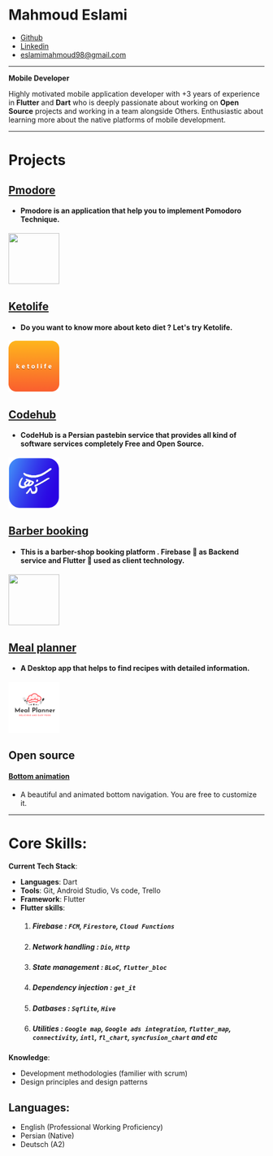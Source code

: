 
# Mahmoud Eslami
* [Github](https://github.com/mahmoud-eslami)
* [Linkedin](https://www.linkedin.com/in/mahmoud-eslami/)
* eslamimahmoud98@gmail.com

---

**Mobile Developer**

Highly motivated mobile application developer with +3 years of experience in **Flutter** and **Dart** who is deeply passionate about working on **Open Source** projects and working in a team alongside Others.
Enthusiastic about learning more about the native platforms of mobile development.

---

# Projects


## [Pmodore](https://github.com/pmodore/pmodore-applicatinon)
- #### Pmodore is an application that help you to implement Pomodoro Technique.

<img src="https://raw.githubusercontent.com/Pmodore/pmodore-applicatinon/main/assets/images/logov2.png" width="100" height="100">

## [Ketolife](https://github.com/mahmoud-eslami/resume/blob/main/sub-readme/ketolife.md)
- #### Do you want to know more about keto diet ? Let's try Ketolife.

<img src="https://raw.githubusercontent.com/mahmoud-eslami/resume/main/images/ketolife/ketoIcon.png" width="100" height="100">

## [Codehub](https://github.com/codehub-ir/codehub-mobile)
- #### CodeHub is a Persian pastebin service that provides all kind of software services completely Free and Open Source.

<img src="https://raw.githubusercontent.com/codehub-ir/codehub-mobile/main/assets/images/logo.png" width="100" height="100">

## [Barber booking](https://github.com/mahmoud-eslami/barber_booking)
- #### This is a barber-shop booking platform . Firebase 💛 as Backend service and Flutter 💙 used as client technology.

<img src="https://raw.githubusercontent.com/mahmoud-eslami/barber_booking/master/screen_shots/MOCKUP-1.png" width="100" height="100">

## [Meal planner](https://github.com/mahmoud-eslami/resume/blob/main/sub-readme/meal-planner.md)
- #### A Desktop app that helps to find recipes with detailed information.

<img src="https://raw.githubusercontent.com/mahmoud-eslami/resume/main/images/meal%20planner/logo.png" width="100" height="100">


## Open source

#### [Bottom animation](https://github.com/mahmoud-eslami/bottom_animation)
* A beautiful and animated bottom navigation. You are free to customize it.

---

# Core Skills:



**Current Tech Stack**:
* **Languages**: Dart
* **Tools**: Git, Android Studio, Vs code, Trello
* **Framework**: Flutter
* **Flutter skills**: 
    1. ##### **Firebase :** `FCM`, `Firestore`, `Cloud Functions`
    1. ##### **Network handling :** `Dio`, `Http`
    1. ##### **State management :** `BLoC`, `flutter_bloc`
    1. ##### **Dependency injection :** `get_it`
    1. ##### **Datbases :** `Sqflite`, `Hive`
    1. ##### **Utilities :** `Google map`, `Google ads integration`, `flutter_map`, `connectivity`, `intl`, `fl_chart`, `syncfusion_chart` and etc

    

**Knowledge**:
* Development methodologies (familier with scrum)
* Design principles and design patterns
<!-- * Software engineering standards -->
<!-- * Programming paradigms -->
<!-- * Software testing and TDD -->
<!-- * User Interface and User Experience principles -->    

<!-- **Soft Skills**:
* Fast Learning
* Creativity
* Problem-Solving
* Leadership
* Adaptability
* Abstract thinking -->

## Languages:
* English (Professional Working Proficiency)
* Persian (Native)
* Deutsch (A2)
